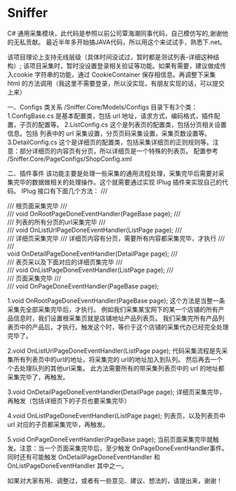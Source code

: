 # Sniffer
C# 通用采集模块，此代码是参照以前公司覃海潮同事代码，自己模仿写的,谢谢他的无私贡献。
最近半年多开始搞JAVA代码，所以用这个来试试手，熟悉下.net。

该项目理论上支持无线层级（具体时间没试过，暂时都是测试列表-详细这种结构）;
该项目采集时，暂时没设置登录相关验证等功能。如果有需要，建议做成传入cookie 字符串的功能，通过 CookieContainer 保存相信息。再调整下采集 html 的方法调用（我这里不需要登录，所以没实现，有朋友实现的话，可以提交上来）

一、Configs 类关系
/Sniffer.Core/Models/Configs 目录下有3个类：
1.ConfigBase.cs 是基本配置类，包括 url 地址，请求方式，编码格式，插件配置，子页的配置等。
2.ListConfig.cs 这个是列表页的配置类，包括分页相关设置信息。包括 列表中的 url 采集设置，分页页码采集设置，采集页数设置等。
3.DetailConfig.cs 这个是详细页的配置类，包括采集详细页的正则规则等。注意：部分详细页的内容页有分页，所以详细页是一个特殊的列表页。
配置参考 /Sniffer.Core/PageConfigs/ShopConfig.xml 

二、插件事件
该功能主要是处理一些采集的通用流程处理，采集完毕后需要对采集完毕的数据做相关的处理操作。这个就需要通过实现 IPlug 插件来实现自己的代码。
IPlug 接口有下面几个方法：
/// <summary>
/// 根页面采集完毕
/// </summary>
/// <param name="page"></param>
void OnRootPageDoneEventHandler(PageBase page);
/// <summary>
/// 列表的所有分页的url采集完毕
/// </summary>
/// <param name="page"></param>
void OnListUrlPageDoneEventHandler(ListPage page);
/// <summary>
/// 详细页采集完毕
/// 详细页内容有分页，需要所有内容都采集完毕，才执行
/// <param name="page"></param>
/// </summary>
void OnDetailPageDoneEventHandler(DetailPage page);
/// <summary>
/// 表页采以及下面对应的详细页集完毕
/// </summary>
/// <param name="page"></param>
void OnListPageDoneEventHandler(ListPage page);
/// <summary>
/// 页面采集完毕
/// </summary>
/// <param name="page"></param>
void OnPageDoneEventHandler(PageBase page);

1.void OnRootPageDoneEventHandler(PageBase page);
这个方法是当整一条采集先全部采集完毕后，才执行。
例如我们采集某宝网下的某一个店铺的所有产品信息时，我们设置根采集页就是店铺地址产品列表页。
我们采集完所有产品列表页中的产品后，才执行。触发这个时，等价于这个店铺的采集代办已经完全处理完毕了。

2.void OnListUrlPageDoneEventHandler(ListPage page);
代码采集流程是先采集所有列表页中的url的地址，将采集完的 url的地址加入到队列。
然后再去一个个去处理队列的其他url采集。
此方法需要所有的带采集列表页中的 url 的地址都采集完毕了，再触发。

3.void OnDetailPageDoneEventHandler(DetailPage page);
详细页采集完毕，再触发（包括详细页下的子页也要采集完毕）

4.void OnListPageDoneEventHandler(ListPage page);
列表页，以及列表页中 url 对应的子页都采集完毕，再触发。

5.void OnPageDoneEventHandler(PageBase page);
当前页面采集完毕就触发。注意：当一个页面采集完毕后，至少触发 OnPageDoneEventHandler事件。
同时还有可能触发 OnDetailPageDoneEventHandler 和 OnListPageDoneEventHandler 其中之一。

如果对大家有用、调整过，或者有一些意见、建议、想法的，请提出来，谢谢！
